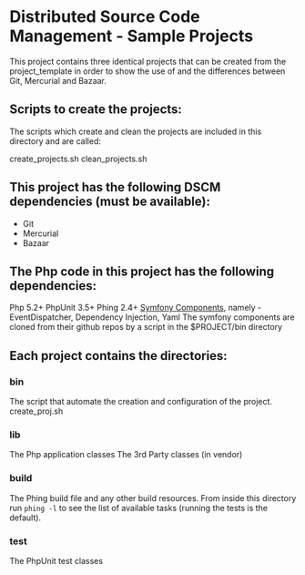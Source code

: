 # Distributed Source Code Management - Sample Projects

This project contains three identical projects that can be created from 
the project_template in order to show the use of and the differences 
between Git, Mercurial and Bazaar.

## Scripts to create the projects:

The scripts which create and clean the projects are included in this 
directory and are called:

create_projects.sh
clean_projects.sh

## This project has the following DSCM dependencies (must be available):

* Git
* Mercurial
* Bazaar

## The Php code in this project has the following dependencies:

Php 5.2+
PhpUnit 3.5+
Phing 2.4+
[Symfony Components](http://components.symfony-project.org), namely -  
  EventDispatcher, Dependency Injection, Yaml
The symfony components are cloned from their github repos by a script 
in the $PROJECT/bin directory

## Each project contains the directories:

### bin

The script that automate the creation and configuration of the project.
create_proj.sh 

### lib

The Php application classes
The 3rd Party classes (in vendor)

### build 

The Phing build file and any other build resources.
From inside this directory run `phing -l` to see the list of 
available tasks (running the tests is the default).

### test

The PhpUnit test classes 
